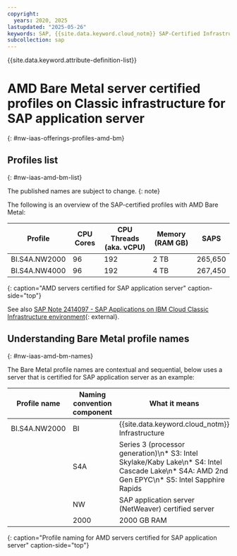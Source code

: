 ```yaml
---
copyright:
  years: 2020, 2025
lastupdated: "2025-05-26"
keywords: SAP, {{site.data.keyword.cloud_notm}} SAP-Certified Infrastructure, {{site.data.keyword.ibm_cloud_sap}}, SAP Workloads
subcollection: sap
---
```


{{site.data.keyword.attribute-definition-list}}


# AMD Bare Metal server certified profiles on Classic infrastructure for SAP application server
{: #nw-iaas-offerings-profiles-amd-bm}

## Profiles list
{: #nw-iaas-amd-bm-list}

The published names are subject to change.
{: note}

The following is an overview of the SAP-certified profiles with AMD Bare Metal:

| **Profile** | **CPU Cores** | **CPU Threads (aka. vCPU)** | **Memory (RAM GB)** | **SAPS** |
| --- | --- | --- | --- | --- |
| BI.S4A.NW2000 | 96 | 192 | 2 TB | 265,650 |
| BI.S4A.NW4000 | 96 | 192 | 4 TB | 267,450 |
{: caption="AMD servers certified for SAP application server" caption-side="top"}

See also [SAP Note 2414097 - SAP Applications on IBM Cloud Classic Infrastructure environment](https://me.sap.com/notes/2414097){: external}.


## Understanding Bare Metal profile names
{: #nw-iaas-amd-bm-names}

The Bare Metal profile names are contextual and sequential, below uses a server that is certified for SAP application server as an example:

| Profile name | Naming convention component | What it means |
| --- | --- | --- |
| BI.S4A.NW2000 | BI | {{site.data.keyword.cloud_notm}} Infrastructure |
| | S4A | Series 3 (processor generation)\n* S3: Intel Skylake/Kaby Lake\n* S4: Intel Cascade Lake\n* S4A: AMD 2nd Gen EPYC\n* S5: Intel Sapphire Rapids |
| | NW | SAP application server (NetWeaver) certified server |
| | 2000 | 2000 GB RAM |
{: caption="Profile naming for AMD servers certified for SAP application server" caption-side="top"}
